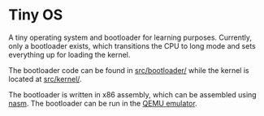 # Tiny OS
A tiny operating system and bootloader for learning purposes. Currently, only a bootloader exists, which transitions the CPU to long mode and sets everything up for loading the kernel.

The bootloader code can be found in [src/bootloader/](https://github.com/PhilippThoelke/tiny-os/tree/master/src/bootloader) while the kernel is located at [src/kernel/](https://github.com/PhilippThoelke/tiny-os/tree/master/src/kernel).

The bootloader is written in x86 assembly, which can be assembled using [nasm](https://www.nasm.us/). The bootloader can be run in the [QEMU emulator](https://www.qemu.org/).
